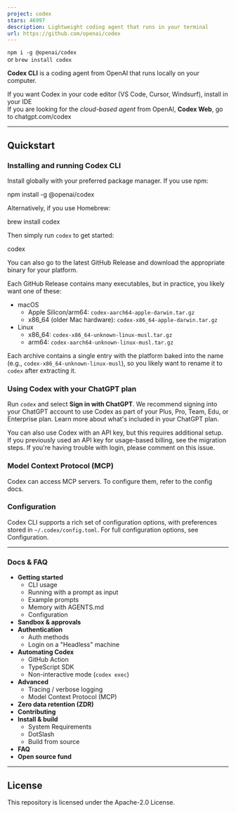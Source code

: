 ```yaml
---
project: codex
stars: 46997
description: Lightweight coding agent that runs in your terminal
url: https://github.com/openai/codex
---
```


`npm i -g @openai/codex`  
or `brew install codex`

**Codex CLI** is a coding agent from OpenAI that runs locally on your computer.  
  
If you want Codex in your code editor (VS Code, Cursor, Windsurf), install in your IDE  
If you are looking for the _cloud-based agent_ from OpenAI, **Codex Web**, go to chatgpt.com/codex

* * *

Quickstart
----------

### Installing and running Codex CLI

Install globally with your preferred package manager. If you use npm:

npm install -g @openai/codex

Alternatively, if you use Homebrew:

brew install codex

Then simply run `codex` to get started:

codex

You can also go to the latest GitHub Release and download the appropriate binary for your platform.

Each GitHub Release contains many executables, but in practice, you likely want one of these:

-   macOS
    -   Apple Silicon/arm64: `codex-aarch64-apple-darwin.tar.gz`
    -   x86\_64 (older Mac hardware): `codex-x86_64-apple-darwin.tar.gz`
-   Linux
    -   x86\_64: `codex-x86_64-unknown-linux-musl.tar.gz`
    -   arm64: `codex-aarch64-unknown-linux-musl.tar.gz`

Each archive contains a single entry with the platform baked into the name (e.g., `codex-x86_64-unknown-linux-musl`), so you likely want to rename it to `codex` after extracting it.

### Using Codex with your ChatGPT plan

Run `codex` and select **Sign in with ChatGPT**. We recommend signing into your ChatGPT account to use Codex as part of your Plus, Pro, Team, Edu, or Enterprise plan. Learn more about what's included in your ChatGPT plan.

You can also use Codex with an API key, but this requires additional setup. If you previously used an API key for usage-based billing, see the migration steps. If you're having trouble with login, please comment on this issue.

### Model Context Protocol (MCP)

Codex can access MCP servers. To configure them, refer to the config docs.

### Configuration

Codex CLI supports a rich set of configuration options, with preferences stored in `~/.codex/config.toml`. For full configuration options, see Configuration.

* * *

### Docs & FAQ

-   **Getting started**
    -   CLI usage
    -   Running with a prompt as input
    -   Example prompts
    -   Memory with AGENTS.md
    -   Configuration
-   **Sandbox & approvals**
-   **Authentication**
    -   Auth methods
    -   Login on a "Headless" machine
-   **Automating Codex**
    -   GitHub Action
    -   TypeScript SDK
    -   Non-interactive mode (`codex exec`)
-   **Advanced**
    -   Tracing / verbose logging
    -   Model Context Protocol (MCP)
-   **Zero data retention (ZDR)**
-   **Contributing**
-   **Install & build**
    -   System Requirements
    -   DotSlash
    -   Build from source
-   **FAQ**
-   **Open source fund**

* * *

License
-------

This repository is licensed under the Apache-2.0 License.
